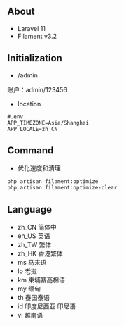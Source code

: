 ## About

- Laravel 11
- Filament v3.2

## Initialization

- /admin 

账户：admin/123456

- location

```
#.env
APP_TIMEZONE=Asia/Shanghai
APP_LOCALE=zh_CN
```

## Command

- 优化速度和清理
```
php artisan filament:optimize
php artisan filament:optimize-clear
```
## Language
- zh_CN 简体中
- en_US 英语
- zh_TW 繁体
- zh_HK 香港繁体
- ms 马来语
- lo 老挝
- km 柬埔寨高棉语
- my  缅甸
- th 泰国泰语
- id 印度尼西亚  印尼语
- vi 越南语